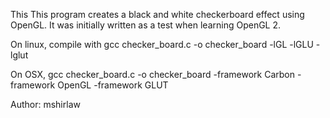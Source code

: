 This This program creates a black and white checkerboard effect using OpenGL.
It was initially written as a test when learning OpenGL 2.

On linux, compile with gcc checker_board.c -o checker_board -lGL -lGLU -lglut

On OSX, gcc checker_board.c -o checker_board -framework Carbon -framework OpenGL -framework GLUT
 
Author: mshirlaw